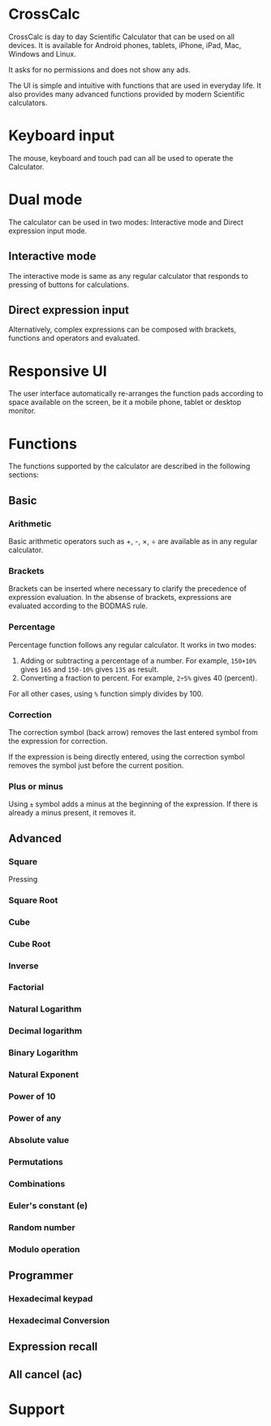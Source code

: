 # CrossCalc

CrossCalc is day to day Scientific Calculator that can be used on all devices.  It is available for Android phones, tablets, iPhone, iPad, Mac, Windows and Linux.

It asks for no permissions and does not show any ads.

The UI is simple and intuitive with functions that are used in everyday life.  It also provides many advanced functions provided by modern Scientific calculators.

# Keyboard input

The mouse, keyboard and touch pad can all be used to operate the Calculator.

# Dual mode

The calculator can be used in two modes: Interactive mode and Direct expression input mode.

## Interactive mode

The interactive mode is same as any regular calculator that responds to pressing of buttons for calculations.

## Direct expression input

Alternatively, complex expressions can be composed with brackets, functions and operators and evaluated.

# Responsive UI

The user interface automatically re-arranges the function pads according to space available on the screen, be it a mobile phone, tablet or desktop monitor.

# Functions

The functions supported by the calculator are described in the following sections:

## Basic

### Arithmetic

Basic arithmetic operators such as +, -, ×, ÷ are available as in any regular calculator.

### Brackets

Brackets can be inserted where necessary to clarify the precedence of expression evaluation.  In the absense of brackets, expressions are evaluated according to the BODMAS rule.

### Percentage

Percentage function follows any regular calculator. It works in two modes:

1. Adding or subtracting a percentage of a number.  For example, `150+10%` gives `165` and `150-10%` gives `135` as result.
2. Converting a fraction to percent.  For example, `2÷5%` gives 40 (percent).

For all other cases, using `%` function simply divides by 100.

### Correction

The correction symbol (back arrow) removes the last entered symbol from the expression for correction.

If the expression is being directly entered, using the correction symbol removes the symbol just before the current position.

### Plus or minus

Using `±` symbol adds a minus at the beginning of the expression.  If there is already a minus present, it removes it.

## Advanced

### Square

Pressing 

### Square Root

### Cube

### Cube Root

### Inverse

### Factorial

### Natural Logarithm

### Decimal logarithm

### Binary Logarithm

### Natural Exponent

### Power of 10

### Power of any

### Absolute value

### Permutations

### Combinations

### Euler's constant (e)

### Random number

### Modulo operation

## Programmer

### Hexadecimal keypad

### Hexadecimal Conversion


## Expression recall

## All cancel (ac)

# Support
